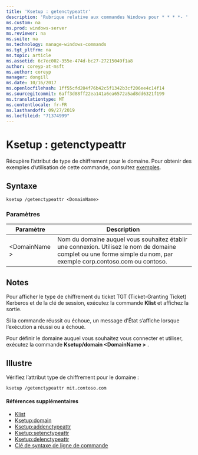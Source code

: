 ```yaml
---
title: 'Ksetup : getenctypeattr'
description: 'Rubrique relative aux commandes Windows pour * * * *- '
ms.custom: na
ms.prod: windows-server
ms.reviewer: na
ms.suite: na
ms.technology: manage-windows-commands
ms.tgt_pltfrm: na
ms.topic: article
ms.assetid: 6c7ec002-355e-474d-bc27-27215049f1a8
author: coreyp-at-msft
ms.author: coreyp
manager: dongill
ms.date: 10/16/2017
ms.openlocfilehash: 1ff55cfd204f76b42c5f1342b3cf206ee4c14f14
ms.sourcegitcommit: 6aff3d88ff22ea141a6ea6572a5ad8dd6321f199
ms.translationtype: MT
ms.contentlocale: fr-FR
ms.lasthandoff: 09/27/2019
ms.locfileid: "71374999"
---
```

# <a name="ksetupgetenctypeattr"></a>Ksetup : getenctypeattr



Récupère l’attribut de type de chiffrement pour le domaine. Pour obtenir des exemples d’utilisation de cette commande, consultez [exemples](#BKMK_Examples).

## <a name="syntax"></a>Syntaxe

```
ksetup /getenctypeattr <DomainName> 
```

### <a name="parameters"></a>Paramètres

|Paramètre|Description|
|---------|-----------|
|\<DomainName >|Nom du domaine auquel vous souhaitez établir une connexion. Utilisez le nom de domaine complet ou une forme simple du nom, par exemple corp.contoso.com ou contoso.|

## <a name="remarks"></a>Notes

Pour afficher le type de chiffrement du ticket TGT (Ticket-Granting Ticket) Kerberos et de la clé de session, exécutez la commande **Klist** et affichez la sortie.

Si la commande réussit ou échoue, un message d’État s’affiche lorsque l’exécution a réussi ou a échoué.

Pour définir le domaine auquel vous souhaitez vous connecter et utiliser, exécutez la commande **Ksetup/domain \<DomainName >** .

## <a name="BKMK_Examples"></a>Illustre

Vérifiez l’attribut type de chiffrement pour le domaine :
```
ksetup /getenctypeattr mit.contoso.com
```

#### <a name="additional-references"></a>Références supplémentaires

-   [Klist](klist.md)
-   [Ksetup:domain](ksetup-domain.md)
-   [Ksetup:addenctypeattr](ksetup-addenctypeattr.md)
-   [Ksetup:setenctypeattr](ksetup-setenctypeattr.md)
-   [Ksetup:delenctypeattr](ksetup-delenctypeattr.md)
-   [Clé de syntaxe de ligne de commande](command-line-syntax-key.md)